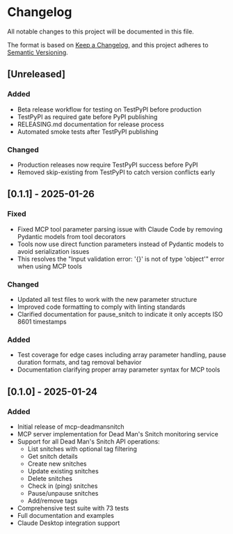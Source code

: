 # Changelog

All notable changes to this project will be documented in this file.

The format is based on [Keep a Changelog](https://keepachangelog.com/en/1.0.0/),
and this project adheres to [Semantic Versioning](https://semver.org/spec/v2.0.0.html).

## [Unreleased]

### Added
- Beta release workflow for testing on TestPyPI before production
- TestPyPI as required gate before PyPI publishing  
- RELEASING.md documentation for release process
- Automated smoke tests after TestPyPI publishing

### Changed
- Production releases now require TestPyPI success before PyPI
- Removed skip-existing from TestPyPI to catch version conflicts early

## [0.1.1] - 2025-01-26

### Fixed
- Fixed MCP tool parameter parsing issue with Claude Code by removing Pydantic models from tool decorators
- Tools now use direct function parameters instead of Pydantic models to avoid serialization issues
- This resolves the "Input validation error: '{}' is not of type 'object'" error when using MCP tools

### Changed
- Updated all test files to work with the new parameter structure
- Improved code formatting to comply with linting standards
- Clarified documentation for pause_snitch to indicate it only accepts ISO 8601 timestamps

### Added
- Test coverage for edge cases including array parameter handling, pause duration formats, and tag removal behavior
- Documentation clarifying proper array parameter syntax for MCP tools

## [0.1.0] - 2025-01-24

### Added
- Initial release of mcp-deadmansnitch
- MCP server implementation for Dead Man's Snitch monitoring service
- Support for all Dead Man's Snitch API operations:
  - List snitches with optional tag filtering
  - Get snitch details
  - Create new snitches
  - Update existing snitches
  - Delete snitches
  - Check in (ping) snitches
  - Pause/unpause snitches
  - Add/remove tags
- Comprehensive test suite with 73 tests
- Full documentation and examples
- Claude Desktop integration support